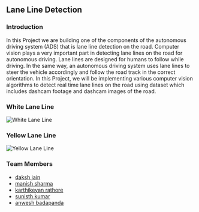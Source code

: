 ## Lane Line Detection

### Introduction
In this Project we are building one of the components of the autonomous driving system (ADS) that is lane line detection on the road. Computer vision plays a very important part in detecting lane lines on the road for autonomous driving. Lane  lines are designed  for humans to follow while driving. In the same way, an autonomous driving system  uses lane lines to steer the vehicle accordingly and follow the road track in the correct orientation. In this Project, we will be implementing various computer vision algorithms to detect real
time lane lines on the road using dataset which includes dashcam footage and dashcam images of the road.

### White Lane Line
![White Lane Line](https://github.com/karthikeyanrathore/Lane-Line-Detection/blob/main/junk/solidWhiteRight_output.gif)


### Yellow Lane Line
![Yellow Lane Line](https://github.com/karthikeyanrathore/Lane-Line-Detection/blob/main/junk/solidYellowLeft_edge_output.gif)

### Team Members
- [daksh jain](https://github.com/DakshJn)
- [manish sharma](https://github.com/manishsharma8)
- [karthikeyan rathore](https://github.com/karthikeyanrathore)
- [sunisth kumar](https://github.com/ksunisth)
- [anwesh badapanda](https://github.com/anweshb)




